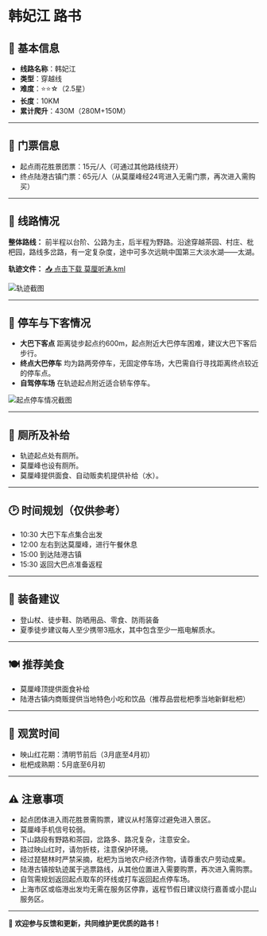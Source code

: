 
# 韩妃江 路书

## 📍 基本信息
- **线路名称**：韩妃江
- **类型**：穿越线
- **难度**：⭐⭐☆（2.5星）
- **长度**：10KM
- **累计爬升**：430M（280M+150M）

---

## 🎫 门票信息
- 起点雨花胜景团票：15元/人（可通过其他路线绕开）
- 终点陆港古镇门票：65元/人（从莫厘峰经24弯进入无需门票，再次进入需购买）

---

## 📌 线路情况

**整体路线：**
前半程以台阶、公路为主，后半程为野路。沿途穿越茶园、村庄、枇杷园，路线多岔路，有一定复杂度，途中可多次远眺中国第三大淡水湖——太湖。

**轨迹文件：** [📥 点击下载 莫厘听涛.kml](https://raw.githubusercontent.com/yy-tayu/trailbook/main/routes/molitingtao/kml/莫厘听涛.kml)

![轨迹截图](images/莫厘听涛轨迹.png)

---

## 🚗 停车与下客情况
- **大巴下客点** 距离徒步起点约600m，起点附近大巴停车困难，建议大巴下客后步行。
- **终点大巴停车** 均为路两旁停车，无固定停车场，大巴需自行寻找距离终点较近的停车点。
- **自驾停车场** 在轨迹起点附近适合轿车停车。

![起点停车情况截图](images/莫厘听涛起点.png)

---

## 🚻 厕所及补给
- 轨迹起点处有厕所。
- 莫厘峰也设有厕所。
- 莫厘峰提供面食、自动贩卖机提供补给（水）。

---

## 🕑 时间规划（仅供参考）
- 10:30 大巴下车点集合出发
- 12:00 左右到达莫厘峰，进行午餐休息
- 15:00 到达陆港古镇
- 15:30 返回大巴点准备返程

---

## 🎒 装备建议
- 登山杖、徒步鞋、防晒用品、零食、防雨装备
- 夏季徒步建议每人至少携带3瓶水，其中包含至少一瓶电解质水。

---

## 🍽️ 推荐美食
- 莫厘峰顶提供面食补给
- 陆港古镇内商贩提供当地特色小吃和饮品（推荐品尝枇杷季当地新鲜枇杷）

---

## 🌸 观赏时间
- 映山红花期：清明节前后（3月底至4月初）
- 枇杷成熟期：5月底至6月初

---

## ⚠️ 注意事项
- 起点团体进入雨花胜景需购票，建议从村落穿过避免进入景区。
- 莫厘峰手机信号较弱。
- 下山路段有野路和茶园，岔路多、路况复杂，注意安全。
- 路过映山红时，请勿折枝，注意保护环境。
- 经过琵琶林时严禁采摘，枇杷为当地农户经济作物，请尊重农户劳动成果。
- 陆港古镇按轨迹属于逃票路线，从其他位置进入需要购票，再次进入需购票。
- 自驾需规划返回起点取车的环线或打车返回起点停车场。
- 上海市区或临港出发均无需在服务区停靠，返程节假日建议绕行嘉善或小昆山服务区。

---

🚩 **欢迎参与反馈和更新，共同维护更优质的路书！**
